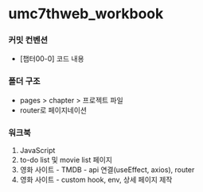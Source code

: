 # umc7thweb_workbook

### 커밋 컨벤션

- [챕터00-0] 코드 내용

### 폴더 구조

- pages > chapter > 프로젝트 파일
- router로 페이지네이션

### 워크북
1. JavaScript
2. to-do list 및 movie list 페이지
3. 영화 사이트 - TMDB - api 연결(useEffect, axios), router
4. 영화 사이트 - custom hook, env, 상세 페이지 제작
